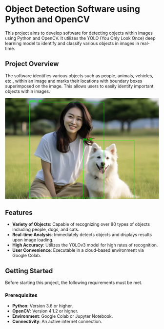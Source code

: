 # Object Detection Software using Python and OpenCV

This project aims to develop software for detecting objects within images using Python and OpenCV. It utilizes the YOLO (You Only Look Once) deep learning model to identify and classify various objects in images in real-time.

## Project Overview

The software identifies various objects such as people, animals, vehicles, etc., within an image and marks their locations with boundary boxes superimposed on the image. This allows users to easily identify important objects within images.

<p align="center">
  <img src="result_pictures/person_and_dog2.png" width="600" alt="Project Demo">
</p>


## Features

- **Variety of Objects**: Capable of recognizing over 80 types of objects including people, dogs, and cats.
- **Real-time Analysis**: Immediately detects objects and displays results upon image loading.
- **High Accuracy**: Utilizes the YOLOv3 model for high rates of recognition.
- **User Convenience**: Executable in a cloud-based environment via Google Colab.

## Getting Started

Before starting this project, the following requirements must be met.

### Prerequisites

- **Python**: Version 3.6 or higher.
- **OpenCV**: Version 4.1.2 or higher.
- **Environment**: Google Colab or Jupyter Notebook.
- **Connectivity**: An active internet connection.
